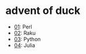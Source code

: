 # advent of duck

- [01](./01/): Perl
- [02](./02/): Raku
- [03](./03/): Python
- [04](./04/): Julia
